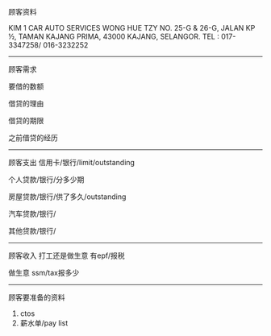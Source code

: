 顾客资料

KIM 1 CAR AUTO SERVICES 
WONG HUE TZY NO. 25-G & 26-G, JALAN KP ½, TAMAN KAJANG PRIMA, 43000 KAJANG, SELANGOR. TEL : 017-3347258/ 016-3232252

-----------------
顾客需求


要借的数额

借贷的理由

借贷的期限

之前借贷的经历


--------------
顾客支出
信用卡/银行/limit/outstanding


个人贷款/银行/分多少期

房屋贷款/银行/供了多久/outstanding

汽车贷款/银行/


其他贷款/银行/

-----------
顾客收入
打工还是做生意
有epf/报税

做生意 ssm/tax报多少

-------
顾客要准备的资料
1. ctos
2. 薪水单/pay list




